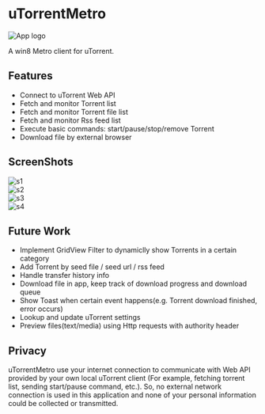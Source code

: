 uTorrentMetro
=============

![App logo](https://raw.github.com/tjumyk/uTorrentMetro/master/utorrentMetro/Assets/icon414x180.png)

A win8 Metro client for uTorrent.

Features
------------------------

* Connect to uTorrent Web API
* Fetch and monitor Torrent list
* Fetch and monitor Torrent file list
* Fetch and monitor Rss feed list
* Execute basic commands: start/pause/stop/remove Torrent
* Download file by external browser

ScreenShots
------------------------
![s1](https://raw.github.com/tjumyk/uTorrentMetro/master/utorrentMetro/screenshots/1.png)  
![s2](https://raw.github.com/tjumyk/uTorrentMetro/master/utorrentMetro/screenshots/2.png)  
![s3](https://raw.github.com/tjumyk/uTorrentMetro/master/utorrentMetro/screenshots/3.png)  
![s4](https://raw.github.com/tjumyk/uTorrentMetro/master/utorrentMetro/screenshots/4.png)  

Future Work
------------------------

* Implement GridView Filter to dynamiclly show Torrents in a certain category
* Add Torrent by seed file / seed url / rss feed
* Handle transfer history info
* Download file in app, keep track of download progress and download queue
* Show Toast when certain event happens(e.g. Torrent download finished, error occurs)
* Lookup and update uTorrent settings
* Preview files(text/media) using Http requests with authority header

Privacy
--------------------
uTorrentMetro use your internet connection to communicate with Web API provided by your own local uTorrent client (For example, fetching torrent list, sending start/pause command, etc.). So, no external network connection is used in this application and none of your personal information could be collected or transmitted.
